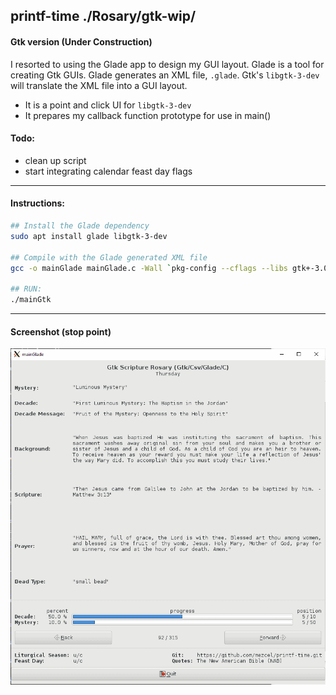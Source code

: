 ## printf-time ./Rosary/gtk-wip/

#### Gtk version (Under Construction)

I resorted to using the Glade app to design my GUI layout. Glade is a tool for creating Gtk GUIs. Glade generates an XML file, ```.glade```. Gtk's ```libgtk-3-dev``` will translate the XML file into a GUI layout.

* It is a point and click UI for ```libgtk-3-dev```
* It prepares my callback function prototype for use in main()

#### Todo:

* clean up script
* start integrating calendar feast day flags

---

#### Instructions:

```bash
## Install the Glade dependency
sudo apt install glade libgtk-3-dev

## Compile with the Glade generated XML file
gcc -o mainGlade mainGlade.c -Wall `pkg-config --cflags --libs gtk+-3.0` -export-dynamic

## RUN:
./mainGtk
```
---

#### Screenshot (stop point)

![screenshot.gif](screenshot.gif)